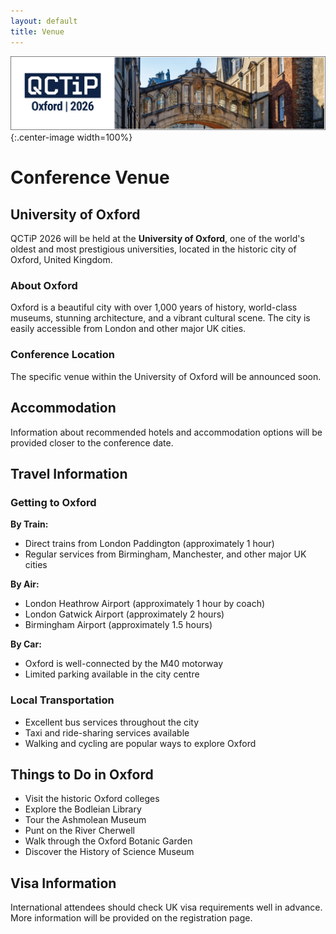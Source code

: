 ```yaml
---
layout: default
title: Venue
---
```


![Oxford Bridge of Sighs](assets/images/cover.png){:.center-image width=100%}

# Conference Venue


## University of Oxford

QCTiP 2026 will be held at the **University of Oxford**, one of the world's oldest and most prestigious universities, located in the historic city of Oxford, United Kingdom.

### About Oxford

Oxford is a beautiful city with over 1,000 years of history, world-class museums, stunning architecture, and a vibrant cultural scene. The city is easily accessible from London and other major UK cities.

### Conference Location

The specific venue within the University of Oxford will be announced soon.

## Accommodation

Information about recommended hotels and accommodation options will be provided closer to the conference date.

## Travel Information

### Getting to Oxford

**By Train:**
- Direct trains from London Paddington (approximately 1 hour)
- Regular services from Birmingham, Manchester, and other major UK cities

**By Air:**
- London Heathrow Airport (approximately 1 hour by coach)
- London Gatwick Airport (approximately 2 hours)
- Birmingham Airport (approximately 1.5 hours)

**By Car:**
- Oxford is well-connected by the M40 motorway
- Limited parking available in the city centre

### Local Transportation

- Excellent bus services throughout the city
- Taxi and ride-sharing services available
- Walking and cycling are popular ways to explore Oxford

## Things to Do in Oxford

- Visit the historic Oxford colleges
- Explore the Bodleian Library
- Tour the Ashmolean Museum
- Punt on the River Cherwell
- Walk through the Oxford Botanic Garden
- Discover the History of Science Museum

## Visa Information

International attendees should check UK visa requirements well in advance. More information will be provided on the registration page.

